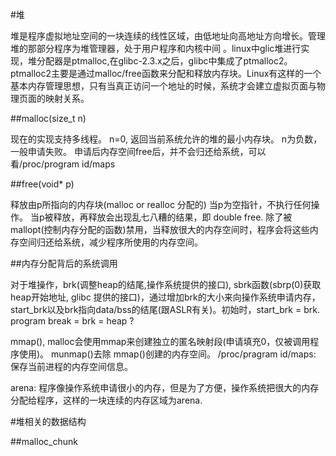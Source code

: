 #堆

堆是程序虚拟地址空间的一块连续的线性区域，由低地址向高地址方向增长。管理堆的那部分程序为堆管理器，处于用户程序和内核中间
。linux中glic堆进行实现，堆分配器是ptmalloc,在glibc-2.3.x之后，glibc中集成了ptmalloc2。ptmalloc2主要是通过malloc/free函数来分配和释放内存块。Linux有这样的一个基本内存管理思想，只有当真正访问一个地址的时候，系统才会建立虚拟页面与物理页面的映射关系。

##malloc(size_t n)

现在的实现支持多线程。
n=0, 返回当前系统允许的堆的最小内存块。
n为负数，一般申请失败。
申请后内存空间free后，并不会归还给系统，可以看/proc/program id/maps

##free(void* p)

释放由p所指向的内存块(malloc or realloc 分配的)
当p为空指针，不执行任何操作。
当p被释放，再释放会出现乱七八糟的结果，即 double free.
除了被mallopt(控制内存分配的函数)禁用，当释放很大的内存空间时，程序会将这些内存空间归还给系统，减少程序所使用的内存空间。

##内存分配背后的系统调用

对于堆操作，brk(调整heap的结尾,操作系统提供的接口), sbrk函数(sbrp(0)获取heap开始地址, glibc 提供的接口)，通过增加brk的大小来向操作系统申请内存，start_brk以及brk指向data/bss的结尾(跟ASLR有关)。初始时，start_brk = brk.
program break = brk = heap ?

mmap(), malloc会使用mmap来创建独立的匿名映射段(申请填充0，仅被调用程序使用)。
munmap()去除 mmap()创建的内存空间。
/proc/pragram id/maps: 保存当前进程的内存空间信息。

arena: 程序像操作系统申请很小的内存，但是为了方便，操作系统把很大的内存分配给程序，这样的一块连续的内存区域为arena.

#堆相关的数据结构

##malloc_chunk
